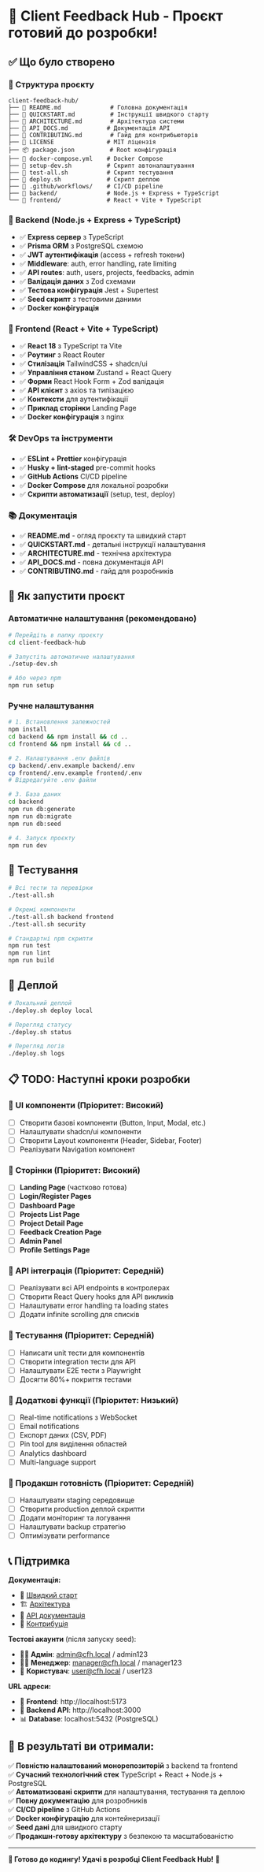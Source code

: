 # 🎉 Client Feedback Hub - Проєкт готовий до розробки!

## ✅ Що було створено

### 📁 Структура проєкту
```
client-feedback-hub/
├── 📄 README.md              # Головна документація
├── 📄 QUICKSTART.md          # Інструкції швидкого старту
├── 📄 ARCHITECTURE.md        # Архітектура системи
├── 📄 API_DOCS.md           # Документація API
├── 📄 CONTRIBUTING.md        # Гайд для контрибьюторів
├── 📄 LICENSE               # MIT ліцензія
├── 📦 package.json          # Root конфігурація
├── 🐳 docker-compose.yml    # Docker Compose
├── 🔧 setup-dev.sh          # Скрипт автоналаштування
├── 🧪 test-all.sh           # Скрипт тестування
├── 🚀 deploy.sh             # Скрипт деплою
├── 📁 .github/workflows/    # CI/CD pipeline
├── 📁 backend/              # Node.js + Express + TypeScript
└── 📁 frontend/             # React + Vite + TypeScript
```

### 🔧 Backend (Node.js + Express + TypeScript)
- ✅ **Express сервер** з TypeScript
- ✅ **Prisma ORM** з PostgreSQL схемою
- ✅ **JWT аутентифікація** (access + refresh токени)
- ✅ **Middleware**: auth, error handling, rate limiting
- ✅ **API routes**: auth, users, projects, feedbacks, admin
- ✅ **Валідація даних** з Zod схемами
- ✅ **Тестова конфігурація** Jest + Supertest
- ✅ **Seed скрипт** з тестовими даними
- ✅ **Docker конфігурація**

### 🎨 Frontend (React + Vite + TypeScript)
- ✅ **React 18** з TypeScript та Vite
- ✅ **Роутинг** з React Router
- ✅ **Стилізація** TailwindCSS + shadcn/ui
- ✅ **Управління станом** Zustand + React Query
- ✅ **Форми** React Hook Form + Zod валідація
- ✅ **API клієнт** з axios та типізацією
- ✅ **Контексти** для аутентифікації
- ✅ **Приклад сторінки** Landing Page
- ✅ **Docker конфігурація** з nginx

### 🛠️ DevOps та інструменти
- ✅ **ESLint + Prettier** конфігурація
- ✅ **Husky + lint-staged** pre-commit hooks
- ✅ **GitHub Actions** CI/CD pipeline
- ✅ **Docker Compose** для локальної розробки
- ✅ **Скрипти автоматизації** (setup, test, deploy)

### 📚 Документація
- ✅ **README.md** - огляд проєкту та швидкий старт
- ✅ **QUICKSTART.md** - детальні інструкції налаштування
- ✅ **ARCHITECTURE.md** - технічна архітектура
- ✅ **API_DOCS.md** - повна документація API
- ✅ **CONTRIBUTING.md** - гайд для розробників

## 🚀 Як запустити проєкт

### Автоматичне налаштування (рекомендовано)
```bash
# Перейдіть в папку проєкту
cd client-feedback-hub

# Запустіть автоматичне налаштування
./setup-dev.sh

# Або через npm
npm run setup
```

### Ручне налаштування
```bash
# 1. Встановлення залежностей
npm install
cd backend && npm install && cd ..
cd frontend && npm install && cd ..

# 2. Налаштування .env файлів
cp backend/.env.example backend/.env
cp frontend/.env.example frontend/.env
# Відредагуйте .env файли

# 3. База даних
cd backend
npm run db:generate
npm run db:migrate
npm run db:seed

# 4. Запуск проєкту
npm run dev
```

## 🧪 Тестування

```bash
# Всі тести та перевірки
./test-all.sh

# Окремі компоненти
./test-all.sh backend frontend
./test-all.sh security

# Стандартні npm скрипти
npm run test
npm run lint
npm run build
```

## 🚀 Деплой

```bash
# Локальний деплой
./deploy.sh deploy local

# Перегляд статусу
./deploy.sh status

# Перегляд логів
./deploy.sh logs
```

## 📋 TODO: Наступні кроки розробки

### 🎨 UI компоненти (Пріоритет: Високий)
- [ ] Створити базові компоненти (Button, Input, Modal, etc.)
- [ ] Налаштувати shadcn/ui компоненти
- [ ] Створити Layout компоненти (Header, Sidebar, Footer)
- [ ] Реалізувати Navigation компонент

### 📄 Сторінки (Пріоритет: Високий)
- [ ] **Landing Page** (частково готова)
- [ ] **Login/Register Pages**  
- [ ] **Dashboard Page**
- [ ] **Projects List Page**
- [ ] **Project Detail Page**
- [ ] **Feedback Creation Page**
- [ ] **Admin Panel**
- [ ] **Profile Settings Page**

### 🔌 API інтеграція (Пріоритет: Середній)
- [ ] Реалізувати всі API endpoints в контролерах
- [ ] Створити React Query hooks для API викликів
- [ ] Налаштувати error handling та loading states
- [ ] Додати infinite scrolling для списків

### 🧪 Тестування (Пріоритет: Середній)
- [ ] Написати unit тести для компонентів
- [ ] Створити integration тести для API
- [ ] Налаштувати E2E тести з Playwright
- [ ] Досягти 80%+ покриття тестами

### 🔧 Додаткові функції (Пріоритет: Низький)
- [ ] Real-time notifications з WebSocket
- [ ] Email notifications
- [ ] Експорт даних (CSV, PDF)
- [ ] Pin tool для виділення областей
- [ ] Analytics dashboard
- [ ] Multi-language support

### 🚀 Продакшн готовність (Пріоритет: Середній)
- [ ] Налаштувати staging середовище
- [ ] Створити production деплой скрипти
- [ ] Додати моніторинг та логування
- [ ] Налаштувати backup стратегію
- [ ] Оптимізувати performance

## 📞 Підтримка

**Документація:**
- 📖 [Швидкий старт](./QUICKSTART.md)
- 🏗️ [Архітектура](./ARCHITECTURE.md)  
- 🔌 [API документація](./API_DOCS.md)
- 🤝 [Контрибуція](./CONTRIBUTING.md)

**Тестові акаунти** (після запуску seed):
- 👨‍💼 **Адмін**: admin@cfh.local / admin123
- 👩‍💼 **Менеджер**: manager@cfh.local / manager123  
- 👤 **Користувач**: user@cfh.local / user123

**URL адреси:**
- 🎨 **Frontend**: http://localhost:5173
- 🔌 **Backend API**: http://localhost:3000
- 📊 **Database**: localhost:5432 (PostgreSQL)

## 🎯 В результаті ви отримали:

✅ **Повністю налаштований монорепозиторій** з backend та frontend  
✅ **Сучасний технологічний стек** TypeScript + React + Node.js + PostgreSQL  
✅ **Автоматизовані скрипти** для налаштування, тестування та деплою  
✅ **Повну документацію** для розробників  
✅ **CI/CD pipeline** з GitHub Actions  
✅ **Docker конфігурацію** для контейнеризації  
✅ **Seed дані** для швидкого старту  
✅ **Продакшн-готову архітектуру** з безпекою та масштабованістю  

---

**🚀 Готово до кодингу! Удачі в розробці Client Feedback Hub!** 🎉